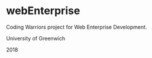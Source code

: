 # webEnterprise

Coding Warriors project for Web Enterprise Development.

University of Greenwich

2018
